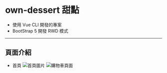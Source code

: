 <h1>own-dessert 甜點</h1>

* 使用 Vue CLI 開發的專案
* BootStrap 5 開發 RWD 模式

***

<h2>頁面介紹</h2>

* 首頁
![首頁圖片](https://upload.cc/i1/2022/05/29/EpcJNd.png)
![購物車頁面](https://upload.cc/i1/2022/05/29/06NAQS.png)
